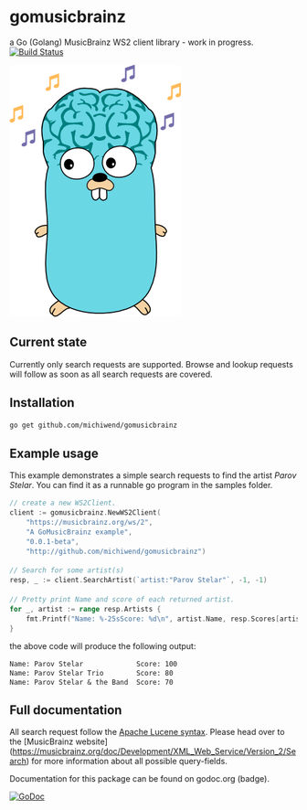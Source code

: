 gomusicbrainz
=============

a Go (Golang) MusicBrainz WS2 client library - work in progress. [![Build Status](https://travis-ci.org/michiwend/gomusicbrainz.svg?branch=master)](https://travis-ci.org/michiwend/gomusicbrainz)

![gopherbrainz Oo](misc/gopherbrainz.png)

## Current state
Currently only search requests are supported. Browse and lookup requests will
follow as soon as all search requests are covered.

## Installation
```bash
go get github.com/michiwend/gomusicbrainz
```

## Example usage
This example demonstrates a simple search requests to find the artist
*Parov Stelar*. You can find it as a runnable go program in the samples folder.
```Go
// create a new WS2Client.
client := gomusicbrainz.NewWS2Client(
    "https://musicbrainz.org/ws/2",
    "A GoMusicBrainz example",
    "0.0.1-beta",
    "http://github.com/michiwend/gomusicbrainz")

// Search for some artist(s)
resp, _ := client.SearchArtist(`artist:"Parov Stelar"`, -1, -1)

// Pretty print Name and score of each returned artist.
for _, artist := range resp.Artists {
    fmt.Printf("Name: %-25sScore: %d\n", artist.Name, resp.Scores[artist])
}
```
the above code will produce the following output:
```
Name: Parov Stelar             Score: 100
Name: Parov Stelar Trio        Score: 80
Name: Parov Stelar & the Band  Score: 70
```
## Full documentation
All search request follow the [Apache Lucene syntax](https://lucene.apache.org/core/4_3_0/queryparser/org/apache/lucene/queryparser/classic/package-summary.html#package_description). Please head over to the [MusicBrainz website] (https://musicbrainz.org/doc/Development/XML_Web_Service/Version_2/Search) for more information about all possible query-fields.

Documentation for this package can be found on godoc.org (badge).

[![GoDoc](https://godoc.org/github.com/golang/gddo?status.svg)](https://godoc.org/github.com/michiwend/gomusicbrainz)
